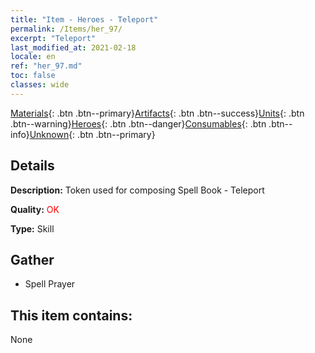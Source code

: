 ```yaml
---
title: "Item - Heroes - Teleport"
permalink: /Items/her_97/
excerpt: "Teleport"
last_modified_at: 2021-02-18
locale: en
ref: "her_97.md"
toc: false
classes: wide
---
```

 [Materials](/Items/){: .btn .btn--primary}[Artifacts](/Items/Artifacts/){: .btn .btn--success}[Units](/Items/Units/){: .btn .btn--warning}[Heroes](/Items/Heroes/){: .btn .btn--danger}[Consumables](/Items/Consumables/){: .btn .btn--info}[Unknown](/Items/Unknown/){: .btn .btn--primary}

## Details
 **Description:** Token used for composing Spell Book - Teleport

 **Quality:** <span style="color: #FF0000">OK</span>

 **Type:** Skill

## Gather

*    Spell Prayer 

## This item contains:

  None

